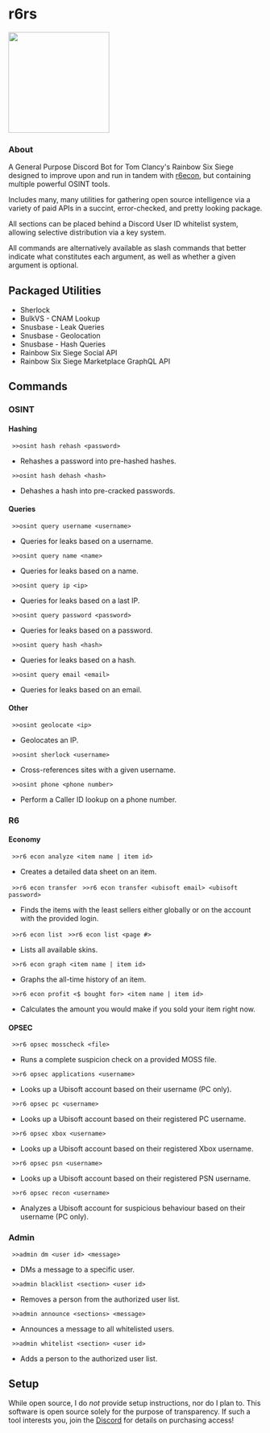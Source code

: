 # r6rs
<img src="https://github.com/hiibolt/hiibolt/assets/91273156/9528b9af-4166-4b51-b3f8-084d75dccc3b" width="200"/>

### About
A General Purpose Discord Bot for Tom Clancy's Rainbow Six Siege designed to improve upon and run in tandem with [r6econ](https://github.com/hiibolt/r6econ), but containing multiple powerful OSINT tools. 

Includes many, many utilities for gathering open source intelligence via a variety of paid APIs in a succint, error-checked, and pretty looking package.

All sections can be placed behind a Discord User ID whitelist system, allowing selective distribution via a key system.

All commands are alternatively available as slash commands that better indicate what constitutes each argument, as well as whether a given argument is optional.

## Packaged Utilities 
- Sherlock
- BulkVS - CNAM Lookup
- Snusbase - Leak Queries
- Snusbase - Geolocation
- Snusbase - Hash Queries
- Rainbow Six Siege Social API
- Rainbow Six Siege Marketplace GraphQL API


## Commands

### OSINT

#### Hashing

` >>osint hash rehash <password>`
- Rehashes a password into pre-hashed hashes.

` >>osint hash dehash <hash>`
- Dehashes a hash into pre-cracked passwords.

#### Queries

` >>osint query username <username>`
- Queries for leaks based on a username.

` >>osint query name <name>`
- Queries for leaks based on a name.

` >>osint query ip <ip>`
- Queries for leaks based on a last IP.

` >>osint query password <password>`
- Queries for leaks based on a password.

` >>osint query hash <hash>`
- Queries for leaks based on a hash.

` >>osint query email <email>`
- Queries for leaks based on an email.

#### Other

` >>osint geolocate <ip>`
- Geolocates an IP.

` >>osint sherlock <username>`
- Cross-references sites with a given username.

` >>osint phone <phone number>`
- Perform a Caller ID lookup on a phone number.

### R6

#### Economy

` >>r6 econ analyze <item name | item id>`
- Creates a detailed data sheet on an item.

` >>r6 econ transfer`
` >>r6 econ transfer <ubisoft email> <ubisoft password>`
- Finds the items with the least sellers either globally or on the account with the provided login.

` >>r6 econ list`
` >>r6 econ list <page #>`
- Lists all available skins.

` >>r6 econ graph <item name | item id>`
- Graphs the all-time history of an item.

` >>r6 econ profit <$ bought for> <item name | item id>`
- Calculates the amount you would make if you sold your item right now.

#### OPSEC

` >>r6 opsec mosscheck <file>`
- Runs a complete suspicion check on a provided MOSS file.

` >>r6 opsec applications <username>`
- Looks up a Ubisoft account based on their username (PC only).

` >>r6 opsec pc <username>`
- Looks up a Ubisoft account based on their registered PC username.

` >>r6 opsec xbox <username>`
- Looks up a Ubisoft account based on their registered Xbox username.

` >>r6 opsec psn <username>`
- Looks up a Ubisoft account based on their registered PSN username.

` >>r6 opsec recon <username>`
- Analyzes a Ubisoft account for suspicious behaviour based on their username (PC only).

### Admin

` >>admin dm <user id> <message>`
- DMs a message to a specific user.

` >>admin blacklist <section> <user id>`
- Removes a person from the authorized user list.

` >>admin announce <sections> <message>`
- Announces a message to all whitelisted users.

` >>admin whitelist <section> <user id>`
- Adds a person to the authorized user list.


## Setup
While open source, I do *not* provide setup instructions, nor do I plan to. This software is open source solely for the purpose of transparency. If such a tool interests you, join the [Discord](https://discord.gg/ENGqjywsbm) for details on purchasing access!
